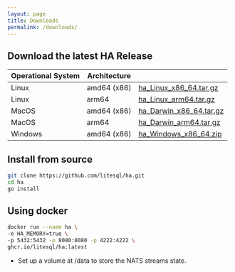 ```yaml
---
layout: page
title: Downloads
permalink: /downloads/
---
```


## Download the latest HA Release

| Operational System | Architecture |  |
|--------------------|------|------|
| Linux              | amd64 (x86)| [ha_Linux_x86_64.tar.gz](https://github.com/litesql/ha/releases/latest/download/ha_Linux_x86_64.tar.gz) |
| Linux              | arm64 | [ha_Linux_arm64.tar.gz](https://github.com/litesql/ha/releases/latest/download/ha_Linux_arm64.tar.gz) |
| MacOS              | amd64 (x86)| [ha_Darwin_x86_64.tar.gz](https://github.com/litesql/ha/releases/latest/download/ha_Darwin_x86_64.tar.gz) |
| MacOS              | arm64 | [ha_Darwin_arm64.tar.gz](https://github.com/litesql/ha/releases/latest/download/ha_Darwin_arm64.tar.gz) |
| Windows            | amd64 (x86) | [ha_Windows_x86_64.zip](https://github.com/litesql/ha/releases/latest/download/ha_Windows_x86_64.zip) |

## Install from source

```sh
git clone https://github.com/litesql/ha.git
cd ha
go install
```

## Using docker

```sh
docker run --name ha \
-e HA_MEMORY=true \
-p 5432:5432 -p 8080:8080 -p 4222:4222 \
ghcr.io/litesql/ha:latest
```

- Set up a volume at /data to store the NATS streams state.